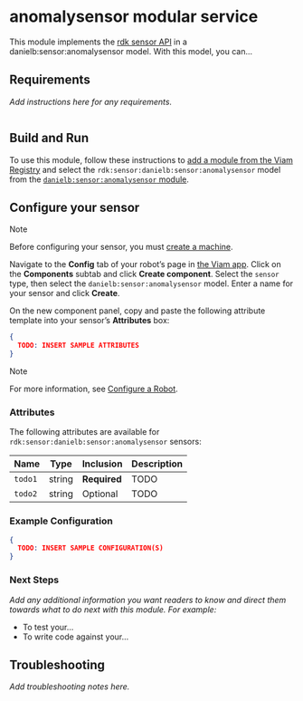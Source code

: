 # anomalysensor modular service

This module implements the [rdk sensor API](https://github.com/rdk/sensor-api) in a danielb:sensor:anomalysensor model.
With this model, you can...

## Requirements

_Add instructions here for any requirements._

``` bash
```

## Build and Run

To use this module, follow these instructions to [add a module from the Viam Registry](https://docs.viam.com/registry/configure/#add-a-modular-resource-from-the-viam-registry) and select the `rdk:sensor:danielb:sensor:anomalysensor` model from the [`danielb:sensor:anomalysensor` module](https://app.viam.com/module/rdk/danielb:sensor:anomalysensor).

## Configure your sensor

> [!NOTE]  
> Before configuring your sensor, you must [create a machine](https://docs.viam.com/manage/fleet/machines/#add-a-new-machine).

Navigate to the **Config** tab of your robot’s page in [the Viam app](https://app.viam.com/).
Click on the **Components** subtab and click **Create component**.
Select the `sensor` type, then select the `danielb:sensor:anomalysensor` model. 
Enter a name for your sensor and click **Create**.

On the new component panel, copy and paste the following attribute template into your sensor’s **Attributes** box:

```json
{
  TODO: INSERT SAMPLE ATTRIBUTES
}
```

> [!NOTE]  
> For more information, see [Configure a Robot](https://docs.viam.com/manage/configuration/).

### Attributes

The following attributes are available for `rdk:sensor:danielb:sensor:anomalysensor` sensors:

| Name | Type | Inclusion | Description |
| ---- | ---- | --------- | ----------- |
| `todo1` | string | **Required** |  TODO |
| `todo2` | string | Optional |  TODO |

### Example Configuration

```json
{
  TODO: INSERT SAMPLE CONFIGURATION(S)
}
```

### Next Steps

_Add any additional information you want readers to know and direct them towards what to do next with this module._
_For example:_ 

- To test your...
- To write code against your...

## Troubleshooting

_Add troubleshooting notes here._
